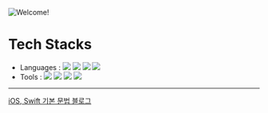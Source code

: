 ![Welcome!](https://twcp.conroeisd.net/wp-content/uploads/sites/53/2016/05/Welcome-PNG-Image.png)
# Tech Stacks
* Languages : <img src="https://img.shields.io/badge/Swift-F05138?style=flat-square&logo=Swift&logoColor=FFFFFF"/> <img src="https://img.shields.io/badge/Java-FF0000?style=flat-square"/> <img src="https://img.shields.io/badge/JSP-FF6600?style=flat-square"/> <img src="https://img.shields.io/badge/PHP-777BB4?style=flat-square&logo=PHP&logoColor=FFFFFF"/>
* Tools : <img src="https://img.shields.io/badge/Xcode-147EFB?style=flat-square&logo=Xcode&logoColor=black"/> <img src="https://img.shields.io/badge/GitHub-181717?style=flat-square&logo=GitHub&logoColor=white"/> <img src="https://img.shields.io/badge/Firebase-FFCA28?style=flat-square&logo=firebase&logoColor=white"/> <img src="https://img.shields.io/badge/iOS-000000?style=flat-square&logo=iOS&logoColor=FFFFFF"/>
___
[iOS, Swift 기본 문법 블로그](https://beecoding.tistory.com/)

